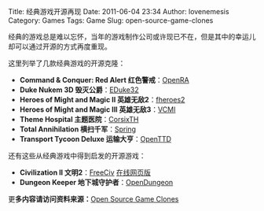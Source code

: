 Title: 经典游戏开源再现
Date: 2011-06-04 23:34
Author: lovenemesis
Category: Games
Tags: Game
Slug: open-source-game-clones

经典的游戏总是难以忘怀，当年的游戏制作公司或许现已不在，但是其中的幸运儿却可以通过开源的方式再度重现。

这里列举了几款经典游戏的开源克隆：

-   **Command & Conquer: Red Alert
    红色警戒**：[OpenRA](http://openra.res0l.net/)
-   **Duke Nukem 3D 毁灭公爵**：[EDuke32](http://eduke32.com/)
-   **Heroes of Might and Magic II
    英雄无敌2**：[fheroes2](http://sourceforge.net/projects/fheroes2/)
-   **Heroes of Might and Magic III
    英雄无敌3**：[VCMI](http://forum.vcmi.eu/portal.php)
-   **Theme Hospital
    主题医院**：[CorsixTH](http://code.google.com/p/corsix-th/)
-   **Total Annihilation 横扫千军**：[Spring](http://springrts.com/)
-   **Transport Tycoon Deluxe
    运输大亨**：[OpenTTD](http://www.openttd.org/)

还有这些从经典游戏中得到启发的开源游戏：

-   **Civilization II 文明2**：[FreeCiv](http://freeciv.wikia.com/)
    [在线网页版](http://www.freeciv.net/)
-   **Dungeon Keeper
    地下城守护者**：[OpenDungeon](http://opendungeons.sourceforge.net/index.php/Main_Page)

更**多内容请访问资料来源：**[Open Source Game
Clones](http://osgameclones.com/)
